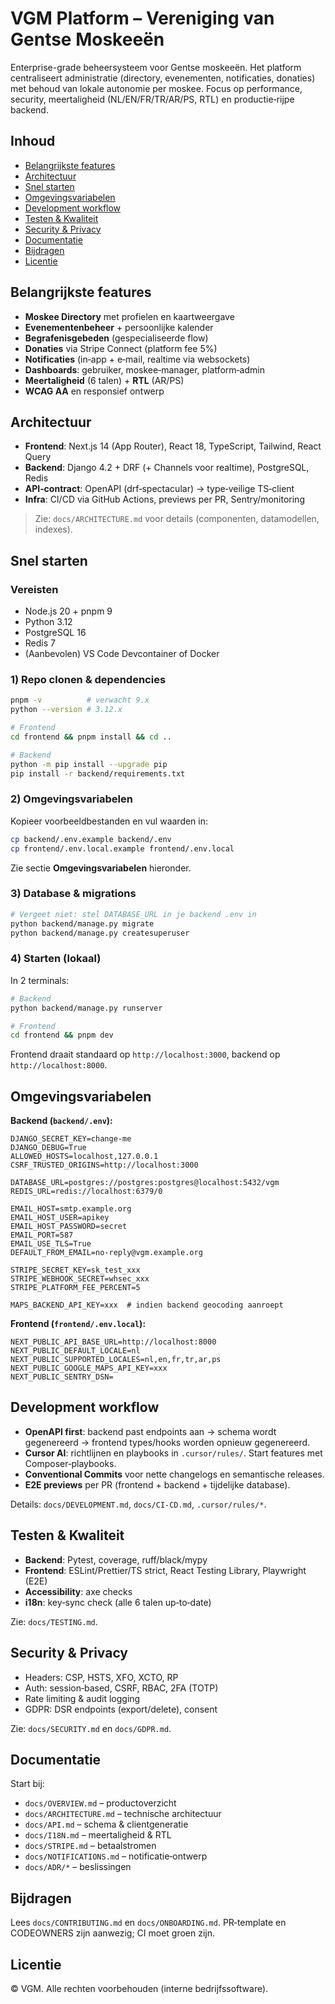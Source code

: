 # VGM Platform – Vereniging van Gentse Moskeeën

Enterprise-grade beheersysteem voor Gentse moskeeën. Het platform centraliseert administratie (directory, evenementen, notificaties, donaties) met behoud van lokale autonomie per moskee. Focus op performance, security, meertaligheid (NL/EN/FR/TR/AR/PS, RTL) en productie‑rijpe backend.

## Inhoud
- [Belangrijkste features](#belangrijkste-features)
- [Architectuur](#architectuur)
- [Snel starten](#snel-starten)
- [Omgevingsvariabelen](#omgevingsvariabelen)
- [Development workflow](#development-workflow)
- [Testen & Kwaliteit](#testen--kwaliteit)
- [Security & Privacy](#security--privacy)
- [Documentatie](#documentatie)
- [Bijdragen](#bijdragen)
- [Licentie](#licentie)

## Belangrijkste features
- **Moskee Directory** met profielen en kaartweergave
- **Evenementenbeheer** + persoonlijke kalender
- **Begrafenisgebeden** (gespecialiseerde flow)
- **Donaties** via Stripe Connect (platform fee 5%)
- **Notificaties** (in‑app + e‑mail, realtime via websockets)
- **Dashboards**: gebruiker, moskee‑manager, platform‑admin
- **Meertaligheid** (6 talen) + **RTL** (AR/PS)
- **WCAG AA** en responsief ontwerp

## Architectuur
- **Frontend**: Next.js 14 (App Router), React 18, TypeScript, Tailwind, React Query
- **Backend**: Django 4.2 + DRF (+ Channels voor realtime), PostgreSQL, Redis
- **API‑contract**: OpenAPI (drf‑spectacular) → type‑veilige TS‑client
- **Infra**: CI/CD via GitHub Actions, previews per PR, Sentry/monitoring

> Zie: `docs/ARCHITECTURE.md` voor details (componenten, datamodellen, indexes).

## Snel starten

### Vereisten
- Node.js 20 + pnpm 9
- Python 3.12
- PostgreSQL 16
- Redis 7
- (Aanbevolen) VS Code Devcontainer of Docker

### 1) Repo clonen & dependencies
```bash
pnpm -v          # verwacht 9.x
python --version # 3.12.x

# Frontend
cd frontend && pnpm install && cd ..

# Backend
python -m pip install --upgrade pip
pip install -r backend/requirements.txt
```

### 2) Omgevingsvariabelen

Kopieer voorbeeldbestanden en vul waarden in:

```bash
cp backend/.env.example backend/.env
cp frontend/.env.local.example frontend/.env.local
```

Zie sectie **Omgevingsvariabelen** hieronder.

### 3) Database & migrations

```bash
# Vergeet niet: stel DATABASE_URL in je backend .env in
python backend/manage.py migrate
python backend/manage.py createsuperuser
```

### 4) Starten (lokaal)

In 2 terminals:

```bash
# Backend
python backend/manage.py runserver

# Frontend
cd frontend && pnpm dev
```

Frontend draait standaard op `http://localhost:3000`, backend op `http://localhost:8000`.

## Omgevingsvariabelen

**Backend (`backend/.env`):**

```
DJANGO_SECRET_KEY=change-me
DJANGO_DEBUG=True
ALLOWED_HOSTS=localhost,127.0.0.1
CSRF_TRUSTED_ORIGINS=http://localhost:3000

DATABASE_URL=postgres://postgres:postgres@localhost:5432/vgm
REDIS_URL=redis://localhost:6379/0

EMAIL_HOST=smtp.example.org
EMAIL_HOST_USER=apikey
EMAIL_HOST_PASSWORD=secret
EMAIL_PORT=587
EMAIL_USE_TLS=True
DEFAULT_FROM_EMAIL=no-reply@vgm.example.org

STRIPE_SECRET_KEY=sk_test_xxx
STRIPE_WEBHOOK_SECRET=whsec_xxx
STRIPE_PLATFORM_FEE_PERCENT=5

MAPS_BACKEND_API_KEY=xxx  # indien backend geocoding aanroept
```

**Frontend (`frontend/.env.local`):**

```
NEXT_PUBLIC_API_BASE_URL=http://localhost:8000
NEXT_PUBLIC_DEFAULT_LOCALE=nl
NEXT_PUBLIC_SUPPORTED_LOCALES=nl,en,fr,tr,ar,ps
NEXT_PUBLIC_GOOGLE_MAPS_API_KEY=xxx
NEXT_PUBLIC_SENTRY_DSN=
```

## Development workflow

* **OpenAPI first**: backend past endpoints aan → schema wordt gegenereerd → frontend types/hooks worden opnieuw gegenereerd.
* **Cursor AI**: richtlijnen en playbooks in `.cursor/rules/`. Start features met Composer‑playbooks.
* **Conventional Commits** voor nette changelogs en semantische releases.
* **E2E previews** per PR (frontend + backend + tijdelijke database).

Details: `docs/DEVELOPMENT.md`, `docs/CI-CD.md`, `.cursor/rules/*`.

## Testen & Kwaliteit

* **Backend**: Pytest, coverage, ruff/black/mypy
* **Frontend**: ESLint/Prettier/TS strict, React Testing Library, Playwright (E2E)
* **Accessibility**: axe checks
* **i18n**: key‑sync check (alle 6 talen up‑to‑date)

Zie: `docs/TESTING.md`.

## Security & Privacy

* Headers: CSP, HSTS, XFO, XCTO, RP
* Auth: session‑based, CSRF, RBAC, 2FA (TOTP)
* Rate limiting & audit logging
* GDPR: DSR endpoints (export/delete), consent

Zie: `docs/SECURITY.md` en `docs/GDPR.md`.

## Documentatie

Start bij:

* `docs/OVERVIEW.md` – productoverzicht
* `docs/ARCHITECTURE.md` – technische architectuur
* `docs/API.md` – schema & clientgeneratie
* `docs/I18N.md` – meertaligheid & RTL
* `docs/STRIPE.md` – betaalstromen
* `docs/NOTIFICATIONS.md` – notificatie‑ontwerp
* `docs/ADR/*` – beslissingen

## Bijdragen

Lees `docs/CONTRIBUTING.md` en `docs/ONBOARDING.md`.
PR‑template en CODEOWNERS zijn aanwezig; CI moet groen zijn.

## Licentie

© VGM. Alle rechten voorbehouden (interne bedrijfssoftware).
